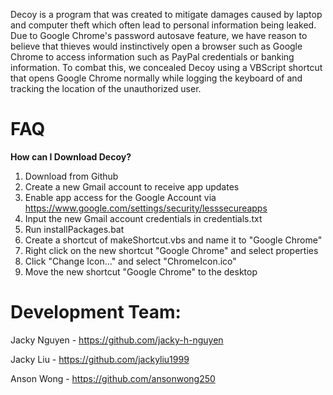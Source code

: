 Decoy is a program that was created to mitigate damages caused by laptop and computer theft which often lead to personal information being leaked. Due to Google Chrome's password autosave feature, we have reason to believe that thieves would instinctively open a browser such as Google Chrome to access information such as PayPal credentials or banking information. To combat this, we concealed Decoy using a VBScript shortcut that opens Google Chrome normally while logging the keyboard of and tracking the location of the unauthorized user. 

# FAQ
**How can I Download Decoy?**  
1. Download from Github
2. Create a new Gmail account to receive app updates
3. Enable app access for the Google Account via https://www.google.com/settings/security/lesssecureapps
4. Input the new Gmail account credentials in credentials.txt
5. Run installPackages.bat
6. Create a shortcut of makeShortcut.vbs and name it to "Google Chrome"
7. Right click on the new shortcut "Google Chrome" and select properties
8. Click "Change Icon..." and select "ChromeIcon.ico"
9. Move the new shortcut "Google Chrome" to the desktop

# Development Team:
Jacky Nguyen - https://github.com/jacky-h-nguyen

Jacky Liu - https://github.com/jackyliu1999

Anson Wong - https://github.com/ansonwong250


